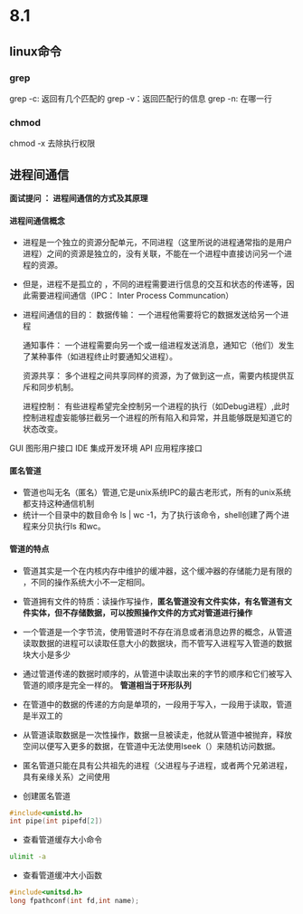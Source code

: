 # 8.1

 ## linux命令
  ### grep
  grep -c: 返回有几个匹配的
  grep -v：返回匹配行的信息
  grep -n: 在哪一行

  ### chmod
  chmod -x 去除执行权限

## 进程间通信

**面试提问 ： 进程间通信的方式及其原理**

#### 进程间通信概念

- 进程是一个独立的资源分配单元，不同进程（这里所说的进程通常指的是用户进程）之间的资源是独立的，没有关联，不能在一个进程中直接访问另一个进程的资源。

- 但是，进程不是孤立的 ，不同的进程需要进行信息的交互和状态的传递等，因此需要进程间通信（IPC： Inter Process Communcation）

- 进程间通信的目的：
	数据传输： 一个进程他需要将它的数据发送给另一个进程
	
	通知事件： 一个进程需要向另一个或一组进程发送消息，通知它（他们）发生了某种事件（如进程终止时要通知父进程）。
	
	资源共享： 多个进程之间共享同样的资源，为了做到这一点，需要内核提供互斥和同步机制。
	
	进程控制： 有些进程希望完全控制另一个进程的执行（如Debug进程）,此时控制进程虚妄能够拦截另一个进程的所有陷入和异常，并且能够既是知道它的状态改变。
	

GUI 图形用户接口
IDE 集成开发环境
API 应用程序接口
#### 匿名管道

- 管道也叫无名（匿名）管道,它是unix系统IPC的最古老形式，所有的unix系统都支持这种通信机制
- 统计一个目录中的数目命令 ls | wc -1，为了执行该命令，shell创建了两个进程来分贝执行ls 和wc。

#### 管道的特点

- 管道其实是一个在内核内存中维护的缓冲器，这个缓冲器的存储能力是有限的 ，不同的操作系统大小不一定相同。

- 管道拥有文件的特质：读操作写操作，**匿名管道没有文件实体，有名管道有文件实体，但不存储数据，可以按照操作文件的方式对管道进行操作**
- 一个管道是一个字节流，使用管道时不存在消息或者消息边界的概念，从管道读取数据的进程可以读取任意大小的数据块，而不管写入进程写入管道的数据块大小是多少
- 通过管道传递的数据时顺序的，从管道中读取出来的字节的顺序和它们被写入管道的顺序是完全一样的。
**管道相当于环形队列**
- 在管道中的数据的传递的方向是单项的，一段用于写入，一段用于读取，管道是半双工的

-  从管道读取数据是一次性操作，数据一旦被读走，他就从管道中被抛弃，释放空间以便写入更多的数据，在管道中无法使用lseek（）来随机访问数据。

-  匿名管道只能在具有公共祖先的进程（父进程与子进程，或者两个兄弟进程，具有亲缘关系）之间使用
-  创建匿名管道
  
  ```c
  #include<unistd.h>
  int pipe(int pipefd[2])
  ```
- 查看管道缓存大小命令
 ```bash
ulimit -a
 ```
- 查看管道缓冲大小函数
```c
#include<unitsd.h>
long fpathconf(int fd,int name);
```

